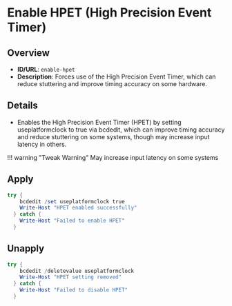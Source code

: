 # Enable HPET (High Precision Event Timer)

## Overview
- **ID/URL**: `enable-hpet`
- **Description**: Forces use of the High Precision Event Timer, which can reduce stuttering and improve timing accuracy on some hardware.





## Details

- Enables the High Precision Event Timer (HPET) by setting useplatformclock to true via bcdedit, which can improve timing accuracy and reduce stuttering on some systems, though may increase input latency in others.


!!! warning "Tweak Warning"
    May increase input latency on some systems


## Apply

```powershell
try {
    bcdedit /set useplatformclock true
    Write-Host "HPET enabled successfully"
  } catch {
    Write-Host "Failed to enable HPET"
  }
```

## Unapply

```powershell
try {
    bcdedit /deletevalue useplatformclock
    Write-Host "HPET setting removed"
  } catch {
    Write-Host "Failed to disable HPET"
  }
```
